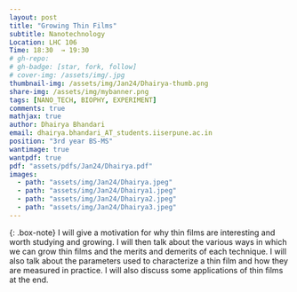 ```yaml
---
layout: post
title: "Growing Thin Films"
subtitle: Nanotechnology
Location: LHC 106
Time: 18:30  → 19:30
# gh-repo: 
# gh-badge: [star, fork, follow]
# cover-img: /assets/img/.jpg
thumbnail-img: /assets/img/Jan24/Dhairya-thumb.png
share-img: /assets/img/mybanner.png
tags: [NANO_TECH, BIOPHY, EXPERIMENT]
comments: true
mathjax: true
author: Dhairya Bhandari
email: dhairya.bhandari_AT_students.iiserpune.ac.in
position: "3rd year BS-MS"
wantimage: true
wantpdf: true
pdf: "assets/pdfs/Jan24/Dhairya.pdf"
images:
  - path: "assets/img/Jan24/Dhairya.jpeg"
  - path: "assets/img/Jan24/Dhairya1.jpeg"
  - path: "assets/img/Jan24/Dhairya2.jpeg"
  - path: "assets/img/Jan24/Dhairya3.jpeg"
---
```

{: .box-note}
I will give a motivation for why thin films are interesting and worth studying and growing. I will then talk about the various ways in which we can grow thin films and the merits and demerits of each technique. I will also talk about the parameters used to characterize a thin film and how they are measured in practice. I will also discuss some applications of thin films at the end.
